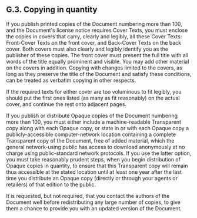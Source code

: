 

G.3. Copying in quantity
------------------------

If you publish printed copies of the Document numbering more than 100,
and the Document's license notice requires Cover Texts, you must enclose
the copies in covers that carry, clearly and legibly, all these Cover
Texts: Front-Cover Texts on the front cover, and Back-Cover Texts on the
back cover. Both covers must also clearly and legibly identify you as
the publisher of these copies. The front cover must present the full
title with all words of the title equally prominent and visible. You may
add other material on the covers in addition. Copying with changes
limited to the covers, as long as they preserve the title of the
Document and satisfy these conditions, can be treated as verbatim
copying in other respects.

If the required texts for either cover are too voluminous to fit
legibly, you should put the first ones listed (as many as fit
reasonably) on the actual cover, and continue the rest onto adjacent
pages.

If you publish or distribute Opaque copies of the Document numbering
more than 100, you must either include a machine-readable Transparent
copy along with each Opaque copy, or state in or with each Opaque copy a
publicly-accessible computer-network location containing a complete
Transparent copy of the Document, free of added material, which the
general network-using public has access to download anonymously at no
charge using public-standard network protocols. If you use the latter
option, you must take reasonably prudent steps, when you begin
distribution of Opaque copies in quantity, to ensure that this
Transparent copy will remain thus accessible at the stated location
until at least one year after the last time you distribute an Opaque
copy (directly or through your agents or retailers) of that edition to
the public.

It is requested, but not required, that you contact the authors of the
Document well before redistributing any large number of copies, to give
them a chance to provide you with an updated version of the Document.

  

